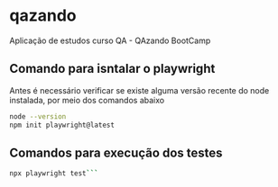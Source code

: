 # qazando
Aplicação de estudos curso QA - QAzando BootCamp

## Comando para isntalar o playwright
Antes é necessário verificar se existe alguma versão recente do node instalada, por meio dos comandos abaixo
```bash
node --version
npm init playwright@latest
```

## Comandos para execução dos testes

```bash
npx playwright test```


